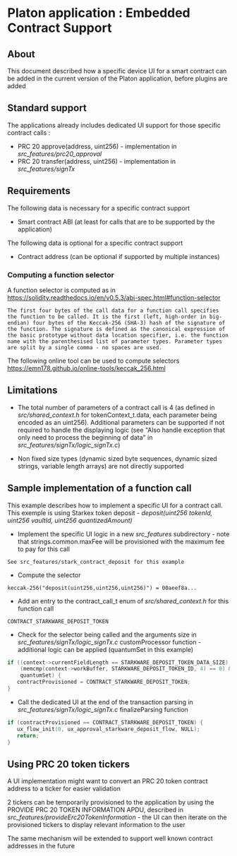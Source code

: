 # Platon application : Embedded Contract Support

## About

This document described how a specific device UI for a smart contract can be added in the current version of the Platon application, before plugins are added

## Standard support

The applications already includes dedicated UI support for those specific contract calls :

* PRC 20 approve(address, uint256) - implementation in *src_features/prc20_approval*
* PRC 20 transfer(address, uint256) - implementation in *src_features/signTx*

## Requirements

The following data is necessary for a specific contract support

* Smart contract ABI (at least for calls that are to be supported by the application)

The following data is optional for a specific contract support

* Contract address (can be optional if supported by multiple instances)

### Computing a function selector

A function selector is computed as in https://solidity.readthedocs.io/en/v0.5.3/abi-spec.html#function-selector

```
The first four bytes of the call data for a function call specifies the function to be called. It is the first (left, high-order in big-endian) four bytes of the Keccak-256 (SHA-3) hash of the signature of the function. The signature is defined as the canonical expression of the basic prototype without data location specifier, i.e. the function name with the parenthesised list of parameter types. Parameter types are split by a single comma - no spaces are used.
```

The following online tool can be used to compute selectors https://emn178.github.io/online-tools/keccak_256.html

## Limitations

* The total number of parameters of a contract call is 4 (as defined in *src/shared_context.h* for tokenContext_t.data, each parameter being encoded as an uint256). Additional parameters can be supported if not required to handle the displaying logic (see "Also handle exception that only need to process the beginning of data" in *src_features/signTx/logic_signTx.c*)

* Non fixed size types (dynamic sized byte sequences, dynamic sized strings, variable length arrays) are not directly supported

## Sample implementation of a function call

This example describes how to implement a specific UI for a contract call. This exemple is using Starkex token deposit - *deposit(uint256 tokenId, uint256 vaultId, uint256 quantizedAmount)*

* Implement the specific UI logic in a new *src_features* subdirectory - note that strings.common.maxFee will be provisioned with the maximum fee to pay for this call

```
See src_features/stark_contract_deposit for this example
```

* Compute the selector

```
keccak-256("deposit(uint256,uint256,uint256)") = 00aeef8a...
```  

* Add an entry to the contract_call_t enum of *src/shared_context.h* for this function call

```
CONTRACT_STARKWARE_DEPOSIT_TOKEN
```

* Check for the selector being called and the arguments size in *src_features/signTx/logic_signTx.c* customProcessor function - additional logic can be applied (quantumSet in this example)

```C
if ((context->currentFieldLength == STARKWARE_DEPOSIT_TOKEN_DATA_SIZE) &&
    (memcmp(context->workBuffer, STARKWARE_DEPOSIT_TOKEN_ID, 4) == 0) &&
    quantumSet) {
   contractProvisioned = CONTRACT_STARKWARE_DEPOSIT_TOKEN;
}
```

* Call the dedicated UI at the end of the transaction parsing in *src_features/signTx/logic_signTx.c* finalizeParsing function

```C++
if (contractProvisioned == CONTRACT_STARKWARE_DEPOSIT_TOKEN) {
   ux_flow_init(0, ux_approval_starkware_deposit_flow, NULL);
   return;
}
```  

## Using PRC 20 token tickers

A UI implementation might want to convert an PRC 20 token contract address to a ticker for easier validation

2 tickers can be temporarily provisioned to the application by using the PROVIDE PRC 20 TOKEN INFORMATION APDU, described in *src_features/provideErc20TokenInformation* - the UI can then iterate on the provisioned tickers to display relevant information to the user

The same mechanism will be extended to support well known contract addresses in the future
